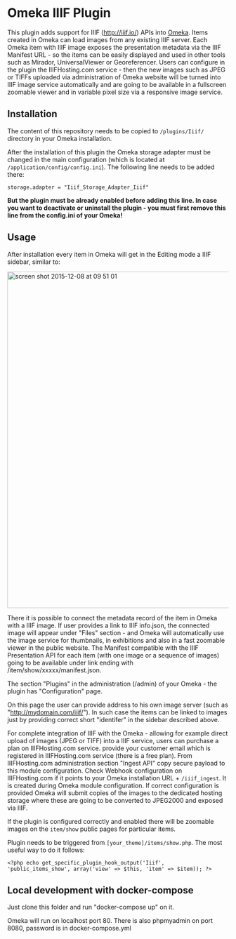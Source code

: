 # Omeka IIIF Plugin

This plugin adds support for IIIF (http://iiif.io/) APIs into [Omeka](http://www.omeka.org/). Items created in Omeka can load images from any existing IIIF server. Each Omeka item with IIIF image exposes the presentation metadata via the IIIF Manifest URL - so the items can be easily displayed and used in other tools such as Mirador, UniversalViewer or Georeferencer. 
Users can configure in the plugin the IIIFHosting.com service - then the new images such as JPEG or TIFFs uploaded via administration of Omeka website will be turned into IIIF image service automatically and are going to be available in a fullscreen zoomable viewer and in variable pixel size via a responsive image service.

## Installation

The content of this repository needs to be copied to `/plugins/Iiif/` directory in your Omeka installation.

After the installation of this plugin the Omeka storage adapter must be changed in the main configuration (which is located at `/application/config/config.ini`). The following line needs to be added there:
```
storage.adapter = "Iiif_Storage_Adapter_Iiif"
```
**But the plugin must be already enabled before adding this line. In case you want to deactivate or uninstall the plugin - you must first remove this line from the config.ini of your Omeka!**

## Usage

After installation every item in Omeka will get in the Editing mode a IIIF sidebar, similar to:

<img width="767" alt="screen shot 2015-12-08 at 09 51 01" src="https://cloud.githubusercontent.com/assets/59284/11656658/f47457fe-9db6-11e5-8137-809d6d102fe1.png">

There it is possible to connect the metadata record of the item in Omeka with a IIIF image. If user provides a link to IIIF info.json, the connected image will appear under "Files" section - and Omeka will automatically use the image service for thumbnails, in exhibitions and also in a fast zoomable viewer in the public website. The Manifest compatible with the IIIF Presentation API for each item (with one image or a sequence of images) going to be available under link ending with /item/show/xxxxx/manifest.json.

The section "Plugins" in the administration (/admin) of your Omeka - the plugin has "Configuration" page.

On this page the user can provide address to his own image server (such as "http://mydomain.com/iiif/"). In such case the items can be linked to images just by providing correct short "identifer" in the sidebar described above.

For complete integration of IIIF with the Omeka - allowing for example direct upload of images (JPEG or TIFF) into a IIIF service, users can purchase a plan on IIIFHosting.com service. provide your customer email which is registered in IIIFHosting.com service (there is a free plan). From IIIFHosting.com administration section "Ingest API" copy secure payload to this module configuration. Check Webhook configuration on IIIFHosting.com if it points to your Omeka installation URL + `/iiif_ingest`. It is created during Omeka module configuration. If correct configuration is provided Omeka will submit copies of the images to the dedicated hosting storage where these are going to be converted to JPEG2000 and exposed via IIIF. 

If the plugin is configured correctly and enabled there will be zoomable images on the `item/show` public pages for particular items.

Plugin needs to be triggered from `[your_theme]/items/show.php`. The most useful way to do it follows:
```
<?php echo get_specific_plugin_hook_output('Iiif', 'public_items_show', array('view' => $this, 'item' => $item)); ?>
```

## Local development with docker-compose

Just clone this folder and run "docker-compose up" on it.

Omeka will run on localhost port 80. There is also phpmyadmin on port 8080, password is in docker-compose.yml
